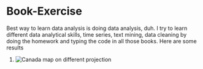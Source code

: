 # Book-Exercise

Best way to learn data analysis is doing data analysis, duh. I try to learn different data analytical skills, time series,
text mining, data cleaning by doing the homework and typing the code in all those books. Here are some results


1. ![Canada map on different projection](https://d.pr/i/n2RSez)
